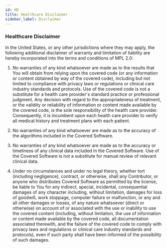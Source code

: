 ```yaml
---
id: HD
title: Healthcare Disclaimer
sidebar_label: Disclaimer
---
```


### Healthcare Disclaimer

In the United States, or any other jurisdictions where they may apply, the
following additional disclaimer of warranty and limitation of liability are
hereby incorporated into the terms and conditions of MPL 2.0:

1.    No warranties of any kind whatsoever are made as to the results that
      You will obtain from relying upon the covered code (or any information
      or content obtained by way of the covered code), including but not
      limited to compliance with privacy laws or regulations or clinical
      care industry standards and protocols. Use of the covered code is not
      a substitute for a health care provider's standard practice or
      professional judgment. Any decision with regard to the appropriateness
      of treatment, or the validity or reliability of information or content
      made available by the covered code, is the sole responsibility of the
      health care provider. Consequently, it is incumbent upon each health
      care provider to verify all medical history and treatment plans with
      each patient.

2.    No warranties of any kind whatsoever are made as to the accuracy of 
      the algorithms included in the Covered Software.

3.    No warranties of any kind whatsoever are made as to the accuracy or 
      timeliness of any clinical data included in the Covered Software. Use 
      of the Covered Software is not a substitute for manual review of 
      relevant clinical data.

4.    Under no circumstances and under no legal theory, whether tort
      (including negligence), contract, or otherwise, shall any Contributor,
      or anyone who distributes Covered Software as permitted by the
      license, be liable to You for any indirect, special, incidental,
      consequential damages of any character including, without limitation,
      damages for loss of goodwill, work stoppage, computer failure or
      malfunction, or any and all other damages or losses, of any nature
      whatsoever (direct or otherwise) on account of or associated with the
      use or inability to use the covered content (including, without
      limitation, the use of information or content made available by the
      covered code, all documentation associated therewith, and the failure
      of the covered code to comply with privacy laws and regulations or
      clinical care industry standards and protocols), even if such party
      shall have been informed of the possibility of such damages.

